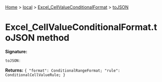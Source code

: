 [Home](./index) &gt; [local](local.md) &gt; [Excel\_CellValueConditionalFormat](local.excel_cellvalueconditionalformat.md) &gt; [toJSON](local.excel_cellvalueconditionalformat.tojson.md)

# Excel\_CellValueConditionalFormat.toJSON method


**Signature:**
```javascript
toJSON:
```
**Returns:** `{
            "format": ConditionalRangeFormat;
            "rule": ConditionalCellValueRule;
        }`

